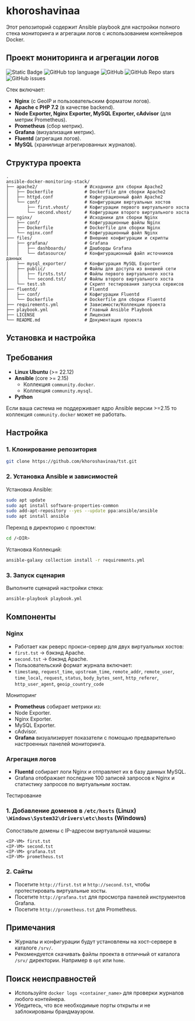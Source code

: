 # khoroshavinaa
Этот репозиторий содержит Ansible playbook для настройки полного стека мониторинга и агрегации логов с использованием контейнеров Docker. 

## Проект мониторинга и агрегации логов

![Static Badge](https://img.shields.io/badge/khoroshavinaa-tst-ansible)
![GitHub top language](https://img.shields.io/github/languages/top/khoroshavinaa/tst)
![GitHub](https://img.shields.io/github/license/khoroshavinaa/tst)
![GitHub Repo stars](https://img.shields.io/github/stars/khoroshavinaa/tst)
![GitHub issues](https://img.shields.io/github/issues/khoroshavinaa/tst)

Стек включает:

- **Nginx** (с GeoIP и пользовательским форматом логов).
- **Apache с PHP 7.2** (в качестве backend).
- **Node Exporter, Nginx Exporter, MySQL Exporter, cAdvisor** (для метрик Prometheus).
- **Prometheus** (сбор метрик).
- **Grafana** (визуализация метрик).
- **Fluentd** (агрегация логов).
- **MySQL** (хранилище агрегированных журналов).

## Структура проекта

```
.
ansible-docker-monitoring-stack/
├── apache2/                  # Исходники для сборки Apache2
│   ├── Dockerfile            # Dockerfile для сборки Apache2
│   ├── httpd.conf            # Кофигурационный файл Apache2
│   └── conf/                 # Конфигурации виртуальных хостов
│       ├── first.vhost/      # Кофигурации первого виртуального хоста
│       └── second.vhost/     # Кофигурации второго виртуального хоста
├── nginx/                    # Исходники для сборки Nginx
│   ├── conf/                 # Кофигурационные файлы Nginx
│   ├── Dockerfile            # Dockerfile для сборки Nginx
│   └── nginx.conf            # Кофигурационный файл Nginx
├── files/                    # Внешние конфигурации и скрипты
│   ├── grafana/              # Grafana
│   │   ├── dashboards/       # Дашборды Grafana
│   │   └── datasource/       # Конфигурационный файл источников данных
│   ├── mysql_exporter/       # Конфигурация MySQL Exporter
│   ├── public/               # Файлы для доступа из внешней сети
│   │   ├── firsts.tst/       # Файлы первого виртуального хоста
│   │   └── second.tst/       # Файлы второго виртуального хоста
│   └── test.sh               # Скрипт тестирования запуска сервисов
├── fluentd/                  # Fluentd
│   ├── conf/                 # Кофигурации Fluentd
│   └── Dockerfile            # Dockerfile для сборки Fluentd
├── requirements.yml          # Зависимости/Коллекции проекта
├── playbook.yml              # Главный Ansible Playbook
├── LICENSE                   # Лицензия
└── README.md                 # Документация проекта
```
## Установка и настройка
## Требования

- **Linux Ubuntu** (>= 22.12)
- **Ansible** (core >= 2.15)
  - Коллекция `community.docker`.
  - Коллекция `community.mysql`.
- **Python**

Если ваша система не поддерживает ядро Ansible версии >=2.15 то коллекция `community.docker` может не работать. 

## Настройка

### 1. Клонирование репозитория
```bash
git clone https://github.com/khoroshavinaa/tst.git
```

### 2. Установка Ansible и зависимостей
Установка Ansible:
```bash
sudo apt update
sudo apt install software-properties-common
sudo add-apt-repository --yes --update ppa:ansible/ansible
sudo apt install ansible
```

Переход в директорию с проектом:
```bash
cd /<DIR>
```

Установка Коллекций:
```bash
ansible-galaxy collection install -r requirements.yml
```

### 3. Запуск сценария
Выполните сценарий настройки стека:
```bash
ansible-playbook playbook.yml
```

## Компоненты

### Nginx
- Работает как реверс прокси-сервер для двух виртуальных хостов:
 - `first.tst` → бэкэнд Apache.
 - `second.tst` → бэкэнд Apache.
- Пользовательский формат журнала включает:
 - `timestamp`, `request_time`, `upstream_time`, `remote_addr`, `remote_user`, `time_local`, `request`, `status`, `body_bytes_sent`, `http_referer`, `http_user_agent`, `geoip_country_code`

Мониторинг
- **Prometheus** собирает метрики из:
 - Node Exporter.
 - Nginx Exporter.
 - MySQL Exporter.
 - cAdvisor.
- **Grafana** визуализирует показатели с помощью предварительно настроенных панелей мониторинга.

### Агрегация логов
- **Fluentd** собирает логи Nginx и отправляет их в базу данных MySQL.
- Grafana отображает последние 100 записей запросов к Nginx и статистику запросов по виртуальным хостам.

Тестирование

### 1. Добавление доменов в `/etc/hosts` (Linux) `\Windows\System32\drivers\etc\hosts` (Windows)
Сопоставьте домены с IP-адресом виртуальной машины:
```
<IP-VM> first.tst
<IP-VM> second.tst
<IP-VM> grafana.tst
<IP-VM> prometheus.tst
```

### 2. Сайты
- Посетите `http://first.tst` и `http://second.tst`, чтобы протестировать виртуальные хосты.
- Посетите `http://grafana.tst` для просмотра панелей инструментов Grafana.
- Посетите `http://prometheus.tst` для Prometheus.

## Примечания
- Журналы и конфигурации будут установлены на хост-сервере в каталоге `/srv/`.
- Рекомендуется скачивать файлы проекта в отличный от каталога `/srv/` директории. Например в `opt` или `home`. 

## Поиск неисправностей

- Используйте `docker logs <container_name>` для проверки журналов любого контейнера.
- Убедитесь, что все необходимые порты открыты и не заблокированы брандмауэром.